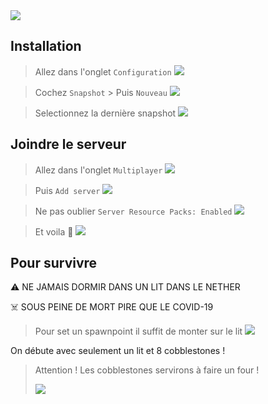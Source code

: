 <img src='https://panel.omgserv.com/banner/275081' />

## Installation

> Allez dans l'onglet `Configuration`
> ![](https://i.imgur.com/A3Vo85v.png)

> Cochez `Snapshot` > Puis `Nouveau`
> ![](https://i.imgur.com/3A7vwZU.png)

> Selectionnez la dernière snapshot
> ![](https://i.imgur.com/sdICjCn.png)


## Joindre le serveur

> Allez dans l'onglet `Multiplayer`
> ![](https://i.imgur.com/L0YoMzp.png)

> Puis `Add server`
> ![](https://i.imgur.com/4OQjllm.png)

> Ne pas oublier `Server Resource Packs: Enabled`
![](https://i.imgur.com/5CpXHyN.png)

> Et voila 🥳
![](https://i.imgur.com/TNgNHI2.png)

## Pour survivre

⚠️ NE JAMAIS DORMIR DANS UN LIT DANS LE NETHER

☠️ SOUS PEINE DE MORT PIRE QUE LE COVID-19

> Pour set un spawnpoint il suffit de monter sur le lit
![](https://i.imgur.com/ooVMWpB.png)


On débute avec seulement un lit et 8 cobblestones !

> Attention ! Les cobblestones servirons à faire un four !
>
> ![](https://i.imgur.com/ckXuASk.png)
